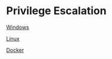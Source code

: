 # Privilege Escalation

[Windows](Privilege%20%207243d/Windows%20c2c2d.md)

[Linux](Privilege%20%207243d/Linux%20aa8ba.md)

[Docker](Privilege%20%207243d/Docker%2041680.md)